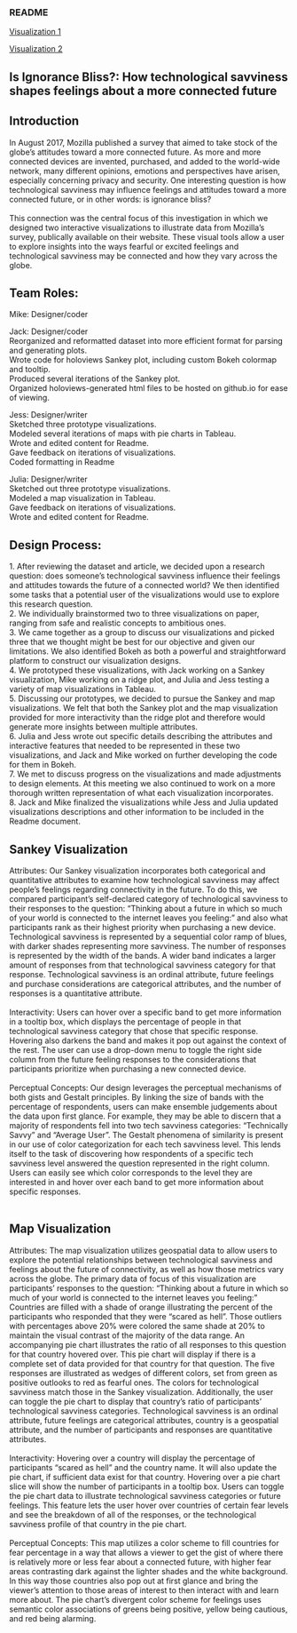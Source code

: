 ### README


[Visualization 1](http://info-4602-5602.github.io/project-1-mozilla-5602_project1_julia_jessica_jack_mike/sankey/sankey-savviness.html)

[Visualization 2](http://info-4602-5602.github.io/project-1-mozilla-5602_project1_julia_jessica_jack_mike/map_n_pie/world-wide-feelings.html)

<h2>Is Ignorance Bliss?: How technological savviness shapes feelings about a more connected future</h2>

<h2>Introduction</h2>
In August 2017, Mozilla published a survey that aimed to take stock of the globe’s attitudes toward a more connected future. As more and more connected devices are invented, purchased, and added to the world-wide network, many different opinions, emotions and perspectives have arisen, especially concerning privacy and security. One interesting question is how technological savviness may influence feelings and attitudes toward a more connected future, or in other words: is ignorance bliss? <br>
<br>This connection was the central focus of this investigation in which we designed two interactive visualizations to illustrate data from Mozilla’s survey, publically available on their website. These visual tools allow a user to explore insights into the ways fearful or excited feelings and technological savviness may be connected and how they vary across the globe.



<h2>Team Roles: </h2>
Mike: Designer/coder<br>

Jack: Designer/coder<br>
Reorganized and reformatted dataset into more efficient format for parsing and generating plots.
<br>Wrote code for holoviews Sankey plot, including custom Bokeh colormap and tooltip.
<br>Produced several iterations of the Sankey plot.
<br>Organized holoviews-generated html files to be hosted on github.io for ease of viewing.

Jess: Designer/writer<br>
Sketched three prototype visualizations.
<br>Modeled several iterations of maps with pie charts in Tableau.
<br>Wrote and edited content for Readme.
<br>Gave feedback on iterations of visualizations.
<br>Coded formatting in Readme

Julia: Designer/writer<br>
Sketched out three prototype visualizations.
<br>Modeled a map visualization in Tableau.
<br>Gave feedback on iterations of visualizations.
<br>Wrote and edited content for Readme.




<h2>Design Process:</h2>
1. After reviewing the dataset and article, we decided upon a research question: does someone’s technological savviness influence their feelings and attitudes towards the future of a connected world? We then identified some tasks that a potential user of the visualizations would use to explore this research question.
<br>2. We individually brainstormed two to three visualizations on paper, ranging from safe and realistic concepts to ambitious ones. 
<br>3. We came together as a group to discuss our visualizations and picked three that we thought might be best for our objective and given our limitations.  We also identified Bokeh as both a powerful and straightforward platform to construct our visualization designs.
<br>4. We prototyped these visualizations, with Jack working on a Sankey visualization, Mike working on a ridge plot, and Julia and Jess testing a variety of map visualizations in Tableau. 
<br>5. Discussing our prototypes, we decided to pursue the Sankey and map visualizations. We felt that both the Sankey plot and the map visualization provided for more interactivity than the ridge plot and therefore would generate more insights between multiple attributes. 
<br>6. Julia and Jess wrote out specific details describing the attributes and interactive features that needed to be represented in these two visualizations, and Jack and Mike worked on further developing the code for them in Bokeh. 
<br>7. We met to discuss progress on the visualizations and made adjustments to design elements. At this meeting we also continued to work on a more thorough written representation of what each visualization incorporates.
<br>8. Jack and Mike finalized the visualizations while Jess and Julia updated visualizations descriptions and other information to be included in the Readme document.



<h2>Sankey Visualization</h2>
Attributes: Our Sankey visualization incorporates both categorical and quantitative attributes to examine how technological savviness may affect people’s feelings regarding connectivity in the future. To do this, we compared participant’s self-declared category of technological savviness to their responses to the question: “Thinking about a future in which so much of your world is connected to the internet leaves you feeling:”  and also what participants rank as their highest priority when purchasing a new device. Technological savviness is represented by a sequential color ramp of blues, with darker shades representing more savviness. The number of responses is represented by the width of the bands. A wider band indicates a larger amount of responses from that technological savviness category for that response. Technological savviness is an ordinal attribute, future feelings and purchase considerations are categorical attributes, and the number of responses is a quantitative attribute.<br>
<br>Interactivity: Users can hover over a specific band to get more information in a tooltip box, which displays the percentage of people in that technological savviness category that chose that specific response. Hovering also darkens the band and makes it pop out against the context of the rest. The user can use a drop-down menu to toggle the right side column from the future feeling responses to the considerations that participants prioritize when purchasing a new connected device. <br>
<br>Perceptual Concepts: Our design leverages the perceptual mechanisms of both gists and Gestalt principles. By linking the size of bands with the percentage of respondents, users can make ensemble judgements about the data upon first glance. For example, they may be able to discern that a majority of respondents fell into two tech savviness categories: “Technically Savvy” and “Average User”. The Gestalt phenomena of similarity is present in our use of color categorization for each tech savviness level. This lends itself to the task of discovering how respondents of a specific tech savviness level answered the question represented in the right column. Users can easily see which color corresponds to the level they are interested in and hover over each band to get more information about specific responses.<br>
<br>
<h2>Map Visualization</h2>
Attributes: The map visualization utilizes geospatial data to allow users to explore the potential relationships between technological savviness and feelings about the future of connectivity, as well as how those metrics vary across the globe. The primary data of focus of this visualization are participants’ responses to the question: “Thinking about a future in which so much of your world is connected to the internet leaves you feeling:” Countries are filled with a shade of orange illustrating the percent of the participants who responded that they were “scared as hell”. Those outliers with percentages above 20% were colored the same shade at 20% to maintain the visual contrast of the majority of the data range. An accompanying pie chart illustrates the ratio of all responses to this question for that country hovered over. This pie chart will display if there is a complete set of data provided for that country for that question. The five responses are illustrated as wedges of different colors, set from green as positive outlooks to red as fearful ones. The colors for technological savviness match those in the Sankey visualization. Additionally, the user can toggle the pie chart to display that country’s ratio of participants’ technological savviness categories. Technological savviness is an ordinal attribute, future feelings are categorical attributes, country is a geospatial attribute, and the number of participants and responses are quantitative attributes.<br>  
<br>Interactivity: Hovering over a country will display the percentage of participants “scared as hell” and the country name. It will also update the pie chart, if sufficient data exist for that country. Hovering over a pie chart slice will show the number of participants in a tooltip box. Users can toggle the pie chart data to illustrate technological savviness categories or future feelings. This feature lets the user hover over countries of certain fear levels and see the breakdown of all of the responses, or the technological savviness profile of that country in the pie chart.<br>
<br>Perceptual Concepts: This map utilizes a color scheme to fill countries for fear percentage in a way that allows a viewer to get the gist of where there is relatively more or less fear about a connected future, with higher fear areas contrasting dark against the lighter shades and the white background. In this way those countries also pop out at first glance and bring the viewer’s attention to those areas of interest to then interact with and learn more about. The pie chart’s divergent color scheme for feelings uses semantic color associations of greens being positive, yellow being cautious, and red being alarming. 
